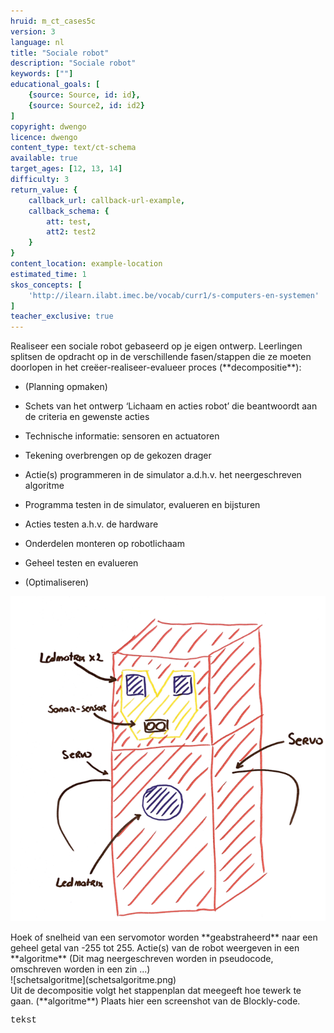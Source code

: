 ```yaml
---
hruid: m_ct_cases5c
version: 3
language: nl
title: "Sociale robot"
description: "Sociale robot"
keywords: [""]
educational_goals: [
    {source: Source, id: id}, 
    {source: Source2, id: id2}
]
copyright: dwengo
licence: dwengo
content_type: text/ct-schema
available: true
target_ages: [12, 13, 14]
difficulty: 3
return_value: {
    callback_url: callback-url-example,
    callback_schema: {
        att: test,
        att2: test2
    }
}
content_location: example-location
estimated_time: 1
skos_concepts: [
    'http://ilearn.ilabt.imec.be/vocab/curr1/s-computers-en-systemen'
]
teacher_exclusive: true
---
```


<context>
Realiseer een sociale robot gebaseerd op je eigen ontwerp.
</context>
<decomposition>
Leerlingen splitsen de opdracht op in de verschillende fasen/stappen die ze moeten doorlopen in het creëer-realiseer-evalueer proces (**decompositie**):
<ul><li>(Planning opmaken)</li></ul>
<ul><li>Schets van het ontwerp ‘Lichaam en acties robot’ die beantwoordt aan de criteria en gewenste acties</li></ul>
<ul><li>Technische informatie: sensoren en actuatoren</li></ul>
<ul><li>Tekening overbrengen op de gekozen drager</li></ul>
<ul><li>Actie(s) programmeren in de simulator a.d.h.v. het neergeschreven algoritme</li></ul>
<ul><li>Programma testen in de simulator, evalueren en bijsturen</li></ul>
<ul><li>Acties testen a.h.v. de hardware </li></ul>
<ul><li>Onderdelen monteren op robotlichaam</li></ul>
<ul><li>Geheel testen en evalueren</li></ul>
<ul><li>(Optimaliseren)</li></ul>
    
![schetsontwerp](schetsontwerp.png)
</decomposition>
<patternRecognition>

</patternRecognition>
<abstraction>
Hoek of snelheid van een servomotor worden **geabstraheerd** naar een geheel getal van -255 tot 255.
</abstraction>
<algorithms>
Actie(s) van de robot weergeven in een **algoritme** (Dit mag neergeschreven worden in pseudocode, omschreven worden in een zin ...)<br>
![schetsalgoritme](schetsalgoritme.png)<br>
Uit de decompositie volgt het stappenplan dat meegeeft hoe tewerk te gaan. (**algoritme**)
</algorithms>
<implementation>
Plaats hier een screenshot van de Blockly-code.
<div class="alert alert-box alert-secondary"><p style="  font-family: 'Courier New', monospace;">
tekst
</p></div>
</implementation>
